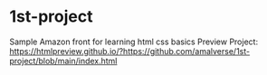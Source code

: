 # 1st-project
 Sample Amazon front for learning html css basics
 Preview Project: https://htmlpreview.github.io/?https://github.com/amalverse/1st-project/blob/main/index.html
